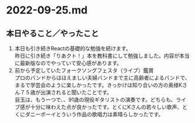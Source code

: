 # 2022-09-25.md
## 本日やること／やったこと
<ol>
  <li>本日も引き続きReactの基礎的な勉強を続けます。</li>
  昨日に引き続き「りあクト！」本を教科書にして勉強しました。内容が本当に最新版なのでやっていて安心感があります。
  
  <li>前から予定していたフォークソングフェスタ（ライブ）鑑賞</li>
  プロのバンドからほほえましい夫婦バンドまで主に高齢者によるバンドで、まるで学芸会のように楽しかったです。きっかけは知り合いの方の奥様Kさん７５歳が出演されると聞いたことです。  
  <br>目玉は、もう一つで、、91歳の現役ギタリストの演奏です。どちらも、ライブ感が十分に味わえた点が良かったです。とくにKさんの若々しい歌声、とくにダニーボーイとういう作品の歌唱力は素晴らしかったです。
  
</ol>

